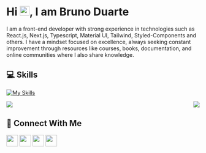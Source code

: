 
<h1 > Hi <img src="https://media.giphy.com/media/hvRJCLFzcasrR4ia7z/giphy.gif" width="25">, I am Bruno Duarte</h1>

<p>I am a front-end developer with strong experience in technologies such as React.js, Next.js, Typescript, Material UI, Tailwind, Styled-Components and others. I have a mindset focused on excellence, always seeking constant improvement through resources like courses, books, documentation, and online communities where I also share knowledge.
</p>

## 💻 Skills

[![My Skills](https://skillicons.dev/icons?i=react,ts,nodejs,materialui,nextjs,js,html,css,vite,tailwind,cs,prisma,graphql,apollo)](https://skillicons.dev)

<div style="display: flex; justify-content: space-between;">
    <picture>
        <source
            srcset="https://github-readme-stats.vercel.app/api?username=bduarte10&count_private=true&show_icons=true&theme=dark"
            media="(prefers-color-scheme: dark)"
        />
        <source
            srcset="https://github-readme-stats.vercel.app/api?username=bduarte10&count_private=true&show_icons=true"
            media="(prefers-color-scheme: light), (prefers-color-scheme: no-preference)"
        />
        <img src="https://github-readme-stats.vercel.app/api?username=bduarte10&count_private=true&show_icons=true" />
    </picture>
    <picture>
        <source
            srcset="https://github-readme-stats.vercel.app/api/top-langs/?username=bduarte10&layout=pie&theme=dark"
            media="(prefers-color-scheme: dark)"
        />
        <source
            srcset="https://github-readme-stats.vercel.app/api/top-langs/?username=bduarte10&layout=pie"
            media="(prefers-color-scheme: light), (prefers-color-scheme: no-preference)"
        />
        <img src="https://github-readme-stats.vercel.app/api/top-langs/?username=bduarte10&layout=pie" />
    </picture>
</div>

## 👥 Connect With Me
<p>
<a href="https://linkedin.com/in/bduarte10"><img src="https://img.shields.io/badge/linkedin-%230077B5.svg?style=for-the-badge&logo=linkedin&logoColor=white" style="margin-bottom: 4px;" height="30px" target="_blank"></a>
<a href="https://twitter.com/bduarte_10"><img src="https://img.shields.io/badge/Twitter-%231DA1F2.svg?style=for-the-badge&logo=Twitter&logoColor=white" style="margin-bottom: 4px;" height="30px" target="_blank"></a>
<a href="https://www.instagram.com/bduarte.10"><img src="https://img.shields.io/badge/Instagram-%23E4405F.svg?style=for-the-badge&logo=Instagram&logoColor=white" style="margin-bottom: 4px;" height="30px" target="_blank"></a>
<a href="https://codepen.io/bduarte10"><img src="https://img.shields.io/badge/Codepen-000000?style=for-the-badge&logo=codepen&logoColor=white" style="margin-bottom: 4px;" height="30px" target="_blank"></a>
</p>

